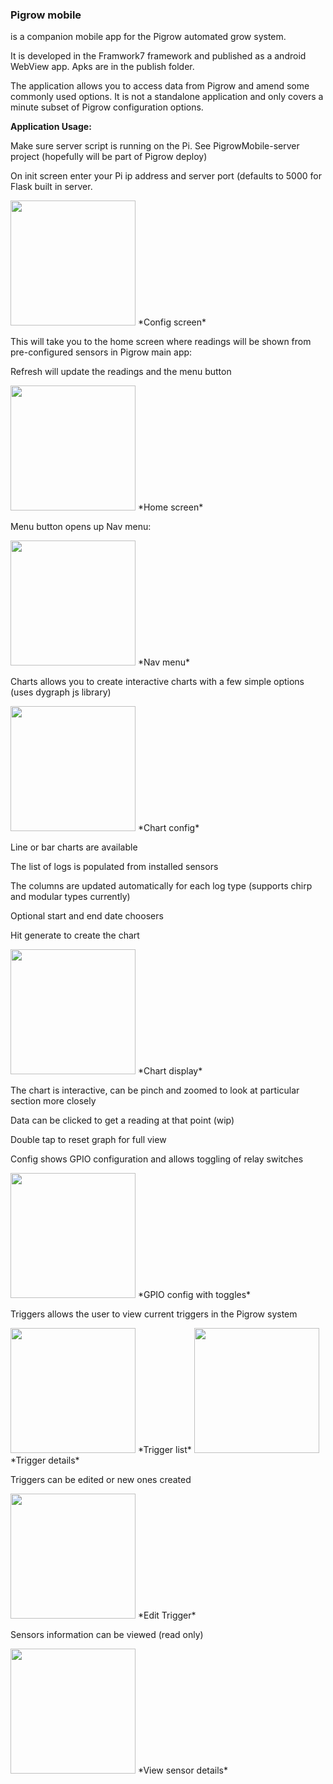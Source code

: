 ### **Pigrow mobile** 
is a companion mobile app for the Pigrow automated
grow system.

It is developed in the Framwork7 framework and published as a android
WebView app. Apks are in the publish folder.

The application allows you to access data from Pigrow and amend some
commonly used options. It is not a standalone application and only
covers a minute subset of Pigrow configuration options.

**Application Usage:**

Make sure server script is running on the Pi. See PigrowMobile-server
project (hopefully will be part of Pigrow deploy)

On init screen enter your Pi ip address and server port (defaults to
5000 for Flask built in server.

<img alttext="" src="/../../blob/master/ReadME/enterdetails.jpg?raw=true" width="200"/>
*Config screen*

This will take you to the home screen where readings will be shown from
pre-configured sensors in Pigrow main app:

Refresh will update the readings and the menu button

<img alttext="" src="/../../blob/master/ReadME/homescreen.jpg?raw=true" width="200"/>
*Home screen*

Menu button opens up Nav menu:

<img alttext="" src="/../../blob/master/ReadME/sidemenu.jpg?raw=true" width="200"/>
*Nav menu*

Charts allows you to create interactive charts with a few simple options
(uses dygraph js library)

<img alttext="" src="/../../blob/master/ReadME/chart%20options.jpg?raw=true" width="200"/>
*Chart config*

Line or bar charts are available

The list of logs is populated from installed sensors

The columns are updated automatically for each log type (supports chirp
and modular types currently)

Optional start and end date choosers

Hit generate to create the chart

<img alttext="" src="/../../blob/master/ReadME/chartdisplay.jpg?raw=true" width="200"/>
*Chart display*

The chart is interactive, can be pinch and zoomed to look at particular
section more closely

Data can be clicked to get a reading at that point (wip)

Double tap to reset graph for full view

Config shows GPIO configuration and allows toggling of relay switches

<img alttext="" src="/../../blob/master/ReadME/gpioconfig.jpg?raw=true" width="200"/>
*GPIO config with toggles*

Triggers allows the user to view current triggers in the Pigrow system

<img alttext="" src="/../../blob/master/ReadME/triggerlist.jpg?raw=true" width="200"/>
*Trigger list*

<img alttext="" src="/../../blob/master/ReadME/triggerview.jpg?raw=true" width="200"/>
*Trigger details*

Triggers can be edited or new ones created

<img alttext="" src="/../../blob/master/ReadME/triggeredit.jpg?raw=true" width="200"/>
*Edit Trigger*

Sensors information can be viewed (read only)

<img alttext="" src="/../../blob/master/ReadME/sensorview.jpg?raw=true" width="200"/>
*View sensor details*
